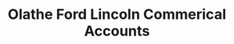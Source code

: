 ---
title: "Olathe Ford Lincoln Commerical Accounts"
url: /olathe/olathe-ford-lincoln-commerical-accounts/
shop: car
---